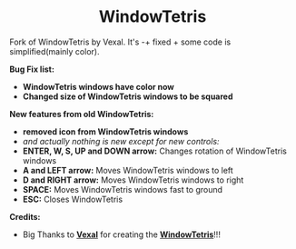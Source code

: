 <h1 align="center">WindowTetris</h1>

Fork of WindowTetris by Vexal. It's -+ fixed + some code is simplified(mainly color).

**Bug Fix list:**
- **WindowTetris windows have color now**
- **Changed size of WindowTetris windows to be squared**

**New features from old WindowTetris:**
- **removed icon from WindowTetris windows**
- *and actually nothing is new except for new controls:*
- **ENTER, W, S, UP and DOWN arrow:** Changes rotation of WindowTetris windows
- **A and LEFT arrow:** Moves WindowTetris windows to left
- **D and RIGHT arrow:** Moves WindowTetris windows to right
- **SPACE:** Moves WindowTetris windows fast to ground
- **ESC:** Closes WindowTetris


**Credits:**
- Big Thanks to **[Vexal](https://github.com/Vexal)** for creating the **[WindowTetris](https://github.com/Vexal/WindowTetris)**!!!
